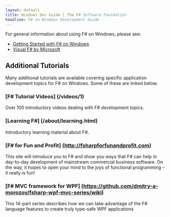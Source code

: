 ```yaml
---
layout: default
title: Windows Dev Guide | The F# Software Foundation
headline: F# on Windows Development Guide
---
```



For general information about using F# on Windows, please see:

* [Getting Started with F# on Windows](/use/windows)
* [Visual F# by Microsoft](http://msdn.microsoft.com/en-us/vstudio/hh388569)

## Additional Tutorials

Many additional tutorials are available covering specific application development topics for F# on Windows.
Some of these are linked below.

### [F# Tutorial Videos] (/videos/1)

Over 100 introductory videos dealing with F# development topics.

### [Learning F#] (/about/learning.html)

Introductory learning material about F#.

### [F# for Fun and Profit] (http://fsharpforfunandprofit.com)

This site will introduce you to F# and show you ways that F# can help in day-to-day development of 
mainstream commercial business software. On the way, it hopes to open your mind to the joys of functional 
programming – it really is fun! 

### [F# MVC framework for WPF] (https://github.com/dmitry-a-morozov/fsharp-wpf-mvc-series/wiki)

This 14-part series describes how we can take advantage of the F# language features to
create truly type-safe WPF applications

